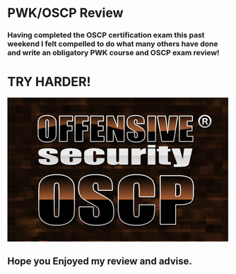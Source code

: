 # PWK/OSCP Review

### Having completed the OSCP certification exam this past weekend I felt compelled to do what many others have done and write an obligatory PWK course and OSCP exam review!

# TRY HARDER!

![alt text](https://raw.githubusercontent.com/Freakazoidile/ctf_challenges/master/oscp-logo.png "OSCP Logo")


## Hope you Enjoyed my review and advise.
